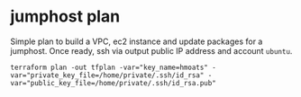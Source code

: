 # jumphost plan

Simple plan to build a VPC, ec2 instance and update packages for a jumphost. Once ready, ssh via output public IP address and account `ubuntu`.

```
terraform plan -out tfplan -var="key_name=hmoats" -var="private_key_file=/home/private/.ssh/id_rsa" -var="public_key_file=/home/private/.ssh/id_rsa.pub"
```
